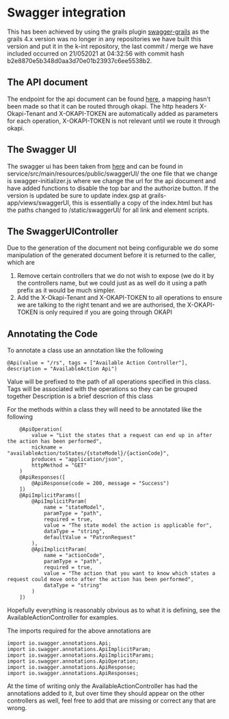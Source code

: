 # Swagger integration
This has been achieved by using the grails plugin [swagger-grails](https://github.com/steamcleaner/swagger-grails) as the grails 4.x version was no longer in any repositories we have built this version and put it in the k-int repository, the last commit / merge we have included occurred on 21/052021 at 04:32:56 with commit hash b2e8870e5b348d0aa3d70e01b23937c6ee5538b2.

## The API document
The endpoint for the api document can be found [here](http://localhost:8081/rs/swagger/api), a mapping hasn't been made so that it can be routed through okapi.
The http headers X-Okapi-Tenant and X-OKAPI-TOKEN are automatically added as parameters for each operation, X-OKAPI-TOKEN is not relevant until we route it through okapi.

## The Swagger UI
The swagger ui has been taken from [here](https://github.com/swagger-api/swagger-ui) and can be found in service/src/main/resources/public/swaggerUI/<version> 
the one file that we change is swagger-initializer.js where we change the url for the api document and have added functions to disable the top bar and the authorize button.
If the version is updated be sure to update index.gsp at grails-app/views/swaggerUI, this is essentially a copy of the index.html but has the paths changed to /static/swaggerUI/<version> for all link and element scripts. 


## The SwaggerUIController
Due to the generation of the document not being configurable we do some manipulation of the generated document before it is returned to the caller, which are
1. Remove certain controllers that we do not wish to expose (we do it by the controllers name, but we could just as as well do it using a path prefix as it would be much simpler.
2. Add the X-Okapi-Tenant and X-OKAPI-TOKEN to all operations to ensure we are talking to the right tenant and we are authorised, the X-OKAPI-TOKEN is only required if you are going through OKAPI

## Annotating the Code
To annotate a class use an annotation like the following
```
@Api(value = "/rs", tags = ["Available Action Controller"], description = "AvailableAction Api")
```
Value will be prefixed to the path of all operations specified in this class.
Tags will be associated with the operations so they can be grouped together
Description is a brief descrion of this class

For the methods within a class they will need to be annotated like the following
```
    @ApiOperation(
        value = "List the states that a request can end up in after the action has been performed",
        nickname = "availableAction/toStates/{stateModel}/{actionCode}",
        produces = "application/json",
        httpMethod = "GET"
    )
    @ApiResponses([
        @ApiResponse(code = 200, message = "Success")
    ])
    @ApiImplicitParams([
        @ApiImplicitParam(
            name = "stateModel",
            paramType = "path",
            required = true,
            value = "The state model the action is applicable for",
            dataType = "string",
            defaultValue = "PatronRequest"
        ),
        @ApiImplicitParam(
            name = "actionCode",
            paramType = "path",
            required = true,
            value = "The action that you want to know which states a request could move onto after the action has been performed",
            dataType = "string"
        )
    ])
```
Hopefully everything is reasonably obvious as to what it is defining, see the AvailableActionController for examples.

The imports required for the above annotations are
```
import io.swagger.annotations.Api;
import io.swagger.annotations.ApiImplicitParam;
import io.swagger.annotations.ApiImplicitParams;
import io.swagger.annotations.ApiOperation;
import io.swagger.annotations.ApiResponse;
import io.swagger.annotations.ApiResponses;
```

At the time of writing only the AvailableActionController has had the annotations added to it, but over time they should appear on the other controllers as well, feel free to add that are missing or correct any that are wrong.
